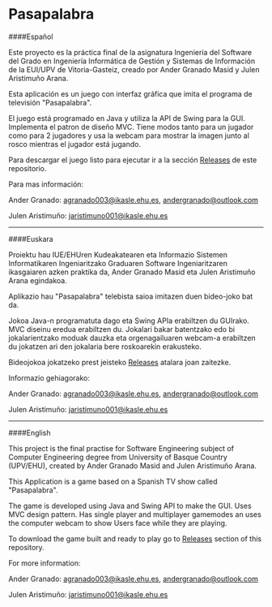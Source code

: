 Pasapalabra
===========

####Español

Este proyecto es la práctica final de la asignatura Ingeniería del Software del Grado en Ingeniería Informática de Gestión y Sistemas de Información de la EUI/UPV de Vitoria-Gasteiz, creado por Ander Granado Masid y Julen Aristimuño Arana.

Esta aplicación es un juego con interfaz gráfica que imita el programa de televisión "Pasapalabra".

El juego está programado en Java y utiliza la API de Swing para la GUI. Implementa el patron de diseño MVC. Tiene modos tanto para un jugador como para 2 jugadores y usa la webcam para mostrar la imagen junto al rosco mientras el jugador está jugando.

Para descargar el juego listo para ejecutar ir a la sección  [Releases](https://github.com/ander94lakx/Pasapalabra/releases) de este repositorio.

Para mas información:


  Ander Granado: agranado003@ikasle.ehu.es, andergranado@outlook.com

  Julen Aristimuño: jaristimuno001@ikasle.ehu.es



-----------

####Euskara

Proiektu hau IUE/EHUren Kudeakatearen eta Informazio Sistemen Informatikaren Ingeniaritzako Graduaren Software Ingeniaritzaren ikasgaiaren azken praktika da, Ander Granado Masid eta Julen Aristimuño Arana egindakoa.

Aplikazio hau "Pasapalabra" telebista saioa imitazen duen bideo-joko bat da.

Jokoa Java-n programatuta dago eta Swing APIa erabiltzen du GUIrako. MVC diseinu eredua erabiltzen du. Jokalari bakar batentzako edo bi jokalarientzako moduak dauzka eta orgenagailuaren webcam-a erabiltzen du jokatzen ari den jokalaria bere roskoarekin erakusteko.

Bideojokoa jokatzeko prest jeisteko [Releases](https://github.com/ander94lakx/Pasapalabra/releases) atalara joan zaitezke.

Informazio gehiagorako:


  Ander Granado: agranado003@ikasle.ehu.es, andergranado@outlook.com

  Julen Aristimuño: jaristimuno001@ikasle.ehu.es



-----------

####English

This project is the final practise for Software Engineering subject of Computer Engineering degree from University of Basque Country (UPV/EHU), created by Ander Granado Masid and Julen Aristimuño Arana.


This Application is a game based on a Spanish TV show called "Pasapalabra".


The game is developed using Java and Swing API to make the GUI. Uses MVC design pattern. Has single player and multiplayer gamemodes an uses the computer webcam to show Users face while they are playing.

To download the game built and ready to play go to [Releases](https://github.com/ander94lakx/Pasapalabra/releases) section of this repository.

For more information:


  Ander Granado: agranado003@ikasle.ehu.es, andergranado@outlook.com

  Julen Aristimuño: jaristimuno001@ikasle.ehu.es